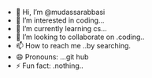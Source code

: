 - 👋 Hi, I’m @mudassarabbasi
- 👀 I’m interested in coding...
- 🌱 I’m currently learning cs...
- 💞️ I’m looking to collaborate on .coding..
- 📫 How to reach me ..by searching.
- 😄 Pronouns: ...git hub
- ⚡ Fun fact: .nothing..

<!---
mudassarabbasi/mudassarabbasi is a ✨ special ✨ repository because its `README.md` (this file) appears on your GitHub profile.
You can click the Preview link to take a look at your changes.
--->
